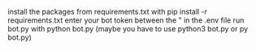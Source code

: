 install the packages from requirements.txt with pip install -r requirements.txt
enter your bot token between the " in the .env file
run bot.py with python bot.py (maybe you have to use python3 bot.py or py bot.py)
